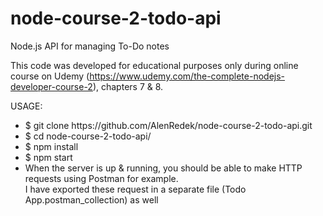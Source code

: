 # node-course-2-todo-api
Node.js API for managing To-Do notes


This code was developed for educational purposes only during online course on Udemy
(https://www.udemy.com/the-complete-nodejs-developer-course-2), chapters 7 & 8.

USAGE:
<ul>
<li>$ git clone https://github.com/AlenRedek/node-course-2-todo-api.git</li>
<li>$ cd node-course-2-todo-api/</li>
<li>$ npm install</li>
<li>$ npm start</li>
<li>When the server is up & running, you should be able to make HTTP requests using Postman for example.<br />
I have exported these request in a separate file (Todo App.postman_collection) as well</li>
</ul>
